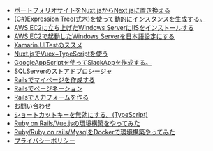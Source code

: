 <!-- BLOG-POST-LIST:START -->
- [ポートフォリオサイトをNuxt.jsからNext.jsに置き換える](https://zenn.dev/wattanx/articles/d48f0e3b4e431f)
- [(C#)Expression Tree(式木)を使って動的にインスタンスを生成する。](https://zenn.dev/wattanx/articles/be894132aef68a)
- [AWS EC2に立ち上げたWindows ServerにIISをインストールする](https://zenn.dev/wattanx/articles/3a82bdd2058df9)
- [AWS EC2で起動したWindows Serverを日本語設定にする](https://zenn.dev/wattanx/articles/4c4b3750ba8a92)
- [Xamarin.UITestのススメ](https://zenn.dev/wattanx/articles/268a1c32a409ad)
- [Nuxt.jsでVuex+TypeScriptを使う](https://wattanx.hatenablog.com/entry/2020/12/06/225447)
- [GoogleAppScriptを使ってSlackAppを作成する。](https://wattanx.hatenablog.com/entry/2020/10/11/224052)
- [SQLServerのストアドプロシージャ](https://wattanx.hatenablog.com/entry/2019/11/13/213820)
- [Railsでマイページを作成する](https://wattanx.hatenablog.com/entry/2019/09/25/220430)
- [Railsでページネーション](https://wattanx.hatenablog.com/entry/2019/09/17/222301)
- [Railsで入力フォームを作る](https://wattanx.hatenablog.com/entry/2019/09/16/174306)
- [お問い合わせ](https://wattanx.hatenablog.com/entry/2020/10/11/180000)
- [ショートカットキーを無効にする。(TypeScript)](https://wattanx.hatenablog.com/entry/2019/08/21/200240)
- [Ruby on Rails/Vue.jsの環境構築をやってみた](https://wattanx.hatenablog.com/entry/2019/08/02/072221)
- [Ruby/Ruby on rails/MysqlをDockerで環境構築やってみた](https://wattanx.hatenablog.com/entry/2019/08/01/225749)
- [プライバシーポリシー](https://wattanx.hatenablog.com/entry/2020/10/11/222339)
<!-- BLOG-POST-LIST:END -->
